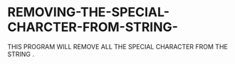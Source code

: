 # REMOVING-THE-SPECIAL-CHARCTER-FROM-STRING-
THIS PROGRAM WILL REMOVE ALL THE SPECIAL CHARACTER FROM THE STRING .
